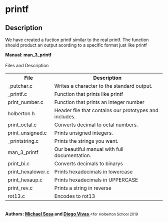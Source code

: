 <h1>printf</h1>
<h2>Description</h2>
<p>We have created a fuction printf similar to the real printf. The function should product an output acording to a specific format just like printf</p>
<strong>Manual: man_3_printf</strong>
<br><br>
<caption>Files and Description</caption>
<table style="width:100%">
	<tr>
		<th>File</th>
		<th>Description</th>
	</tr>
	<tr>
		<td>_putchar.c</td>
		<td>Writes a character to the standard output.</td>
	</tr>
	<tr>
		<td>_printf.c</td>
		<td>Function that prints like printf</td>
	</tr>
	<tr>
		<td>print_number.c</td>
		<td>Function that prints an integer number</td>
	</tr>
	<tr>
		<td>holberton.h</td>
		<td>Header file that contains our prototypes and includes.</td>
	</tr>
	<tr>
		<td>print_octal.c</td>
		<td>Converts decimal to octal numbers.</td>
	</tr>
	<tr>
		<td>print_unsigned.c</td>
		<td>Prints unsigned integers.</td>
	</tr>
	<tr>
		<td>_printstring.c</td>
		<td>Prints the strings you want.</td>
	</tr>
	<tr>
		<td>man_3_printf</td>
		<td>Our beautiful manual with full documentation.</td>
	</tr>
	<tr>
		<td>print_bi.c</td>
		<td>Converts decimals to binarys</td>
	</tr>
	<tr>
		<td>print_hexalower.c</td>
		<td>Prints hexadecimals in lowercase</td>
	</tr>
	<tr>
		<td>print_hexaup.c</td>
		<td>Prints hexadecimals in UPPERCASE</td>
	</tr>
	<tr>
		<td>print_rev.c</td>
		<td>Prints a string in reverse</td>
	</tr>
	<tr>
		<td>rot13.c</td>
		<td>Encodes to rot13</td>
	</tr>
</table>
<br>
<strong>Authors: <a href="https://twitter.com/micael_sosa" target="_blank">Michael Sosa</a> and <a href="https://twitter.com/rdiegovivas" target="_blank">Diego Vivas </a></strong><<small>for Holberton School 2019</small>
